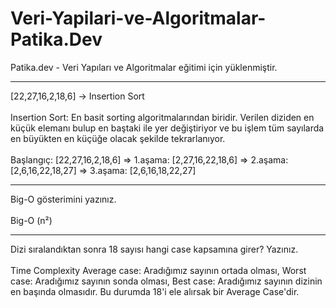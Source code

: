 # Veri-Yapilari-ve-Algoritmalar-Patika.Dev
Patika.dev - Veri Yapıları ve Algoritmalar eğitimi için yüklenmiştir.
<hr>
[22,27,16,2,18,6] -> Insertion Sort
<br/> <br/>
Insertion Sort: En basit sorting algoritmalarından biridir. Verilen diziden en küçük elemanı bulup en baştaki ile yer değiştiriyor ve bu işlem tüm sayılarda en büyükten en küçüğe olacak şekilde tekrarlanıyor.
<br/> <br/>
Başlangıç: [22,27,16,2,18,6] => 1.aşama: [2,27,16,22,18,6] => 2.aşama: [2,6,16,22,18,27] => 3.aşama: [2,6,16,18,22,27]
<hr>
Big-O gösterimini yazınız.
<br/> <br/>
Big-O (n²)
<hr>
Dizi sıralandıktan sonra 18 sayısı hangi case kapsamına girer? Yazınız.
<br/> <br/>
Time Complexity Average case: Aradığımız sayının ortada olması, Worst case: Aradığımız sayının sonda olması, Best case: Aradığımız sayının dizinin en başında olmasıdır.
Bu durumda 18'i ele alırsak bir Average Case'dir.
